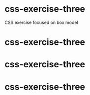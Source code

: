 # css-exercise-three
CSS exercise focused on box model
# css-exercise-three
# css-exercise-three
# css-exercise-three
